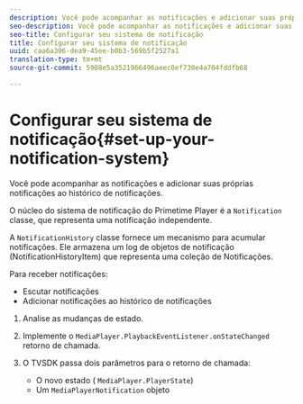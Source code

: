 ```yaml
---
description: Você pode acompanhar as notificações e adicionar suas próprias notificações ao histórico de notificações.
seo-description: Você pode acompanhar as notificações e adicionar suas próprias notificações ao histórico de notificações.
seo-title: Configurar seu sistema de notificação
title: Configurar seu sistema de notificação
uuid: caa6a306-dea9-45ee-b0b3-569b5f2527a1
translation-type: tm+mt
source-git-commit: 5908e5a3521966496aeec0ef730e4a704fddfb68

---
```



# Configurar seu sistema de notificação{#set-up-your-notification-system}

Você pode acompanhar as notificações e adicionar suas próprias notificações ao histórico de notificações.

O núcleo do sistema de notificação do Primetime Player é a `Notification` classe, que representa uma notificação independente.

A `NotificationHistory` classe fornece um mecanismo para acumular notificações. Ele armazena um log de objetos de notificação (NotificationHistoryItem) que representa uma coleção de Notificações.

Para receber notificações:

* Escutar notificações
* Adicionar notificações ao histórico de notificações

1. Analise as mudanças de estado.
1. Implemente o `MediaPlayer.PlaybackEventListener.onStateChanged` retorno de chamada.
1. O TVSDK passa dois parâmetros para o retorno de chamada:

   * O novo estado ( `MediaPlayer.PlayerState`)
   * Um `MediaPlayerNotification` objeto

